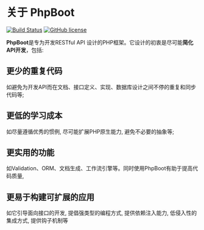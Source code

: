 # 关于 PhpBoot

[![Build Status](https://travis-ci.org/caoym/phpboot.svg)](https://travis-ci.org/caoym/phpboot) [![GitHub license](https://img.shields.io/badge/license-MIT-blue.svg)](https://raw.githubusercontent.com/caoym/phprs-restful/master/LICENSE)

**PhpBoot**是专为开发RESTful API 设计的PHP框架。它设计的初衷是尽可能**简化API开发**，包括:

## 更少的重复代码
如避免为开发API而在文档、接口定义、实现、数据库设计之间不停的重复和同步代码等;

## 更低的学习成本

如尽量遵循优秀的惯例, 尽可能扩展PHP原生能力, 避免不必要的抽象等;

## 更实用的功能

如Validation、ORM、文档生成、工作流引擎等。同时使用PhpBoot有助于提高代码质量,

## 更易于构建可扩展的应用

如它引导面向接口的开发, 提倡强类型的编程方式, 提供依赖注入能力, 低侵入性的集成方式, 提供钩子机制等
